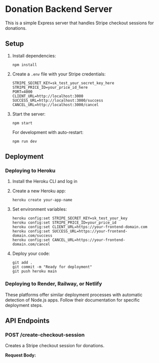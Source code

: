 # Donation Backend Server

This is a simple Express server that handles Stripe checkout sessions for donations.

## Setup

1. Install dependencies:
   ```
   npm install
   ```

2. Create a `.env` file with your Stripe credentials:
   ```
   STRIPE_SECRET_KEY=sk_test_your_secret_key_here
   STRIPE_PRICE_ID=your_price_id_here
   PORT=4000
   CLIENT_URL=http://localhost:3000
   SUCCESS_URL=http://localhost:3000/success
   CANCEL_URL=http://localhost:3000/cancel
   ```

3. Start the server:
   ```
   npm start
   ```
   
   For development with auto-restart:
   ```
   npm run dev
   ```

## Deployment

### Deploying to Heroku

1. Install the Heroku CLI and log in
2. Create a new Heroku app:
   ```
   heroku create your-app-name
   ```

3. Set environment variables:
   ```
   heroku config:set STRIPE_SECRET_KEY=sk_test_your_key
   heroku config:set STRIPE_PRICE_ID=your_price_id
   heroku config:set CLIENT_URL=https://your-frontend-domain.com
   heroku config:set SUCCESS_URL=https://your-frontend-domain.com/success
   heroku config:set CANCEL_URL=https://your-frontend-domain.com/cancel
   ```

4. Deploy your code:
   ```
   git add .
   git commit -m "Ready for deployment"
   git push heroku main
   ```

### Deploying to Render, Railway, or Netlify

These platforms offer similar deployment processes with automatic detection of Node.js apps. Follow their documentation for specific deployment steps.

## API Endpoints

### POST /create-checkout-session

Creates a Stripe checkout session for donations.

**Request Body:**
